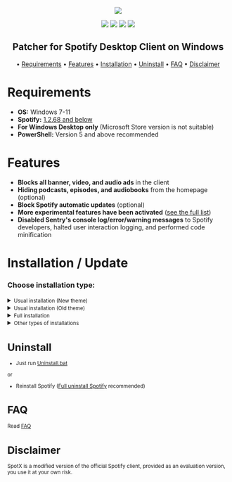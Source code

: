<p align="center">
  <a href="https://github.com/SpotX-Official/SpotX/releases"><img src="https://spotx-official.github.io/images/logos/logo.png" /></a>
</p>

<p align="center">
      <a href="https://t.me/spotify_windows_mod"><img src="https://spotx-official.github.io/images/shields/SpotX_Channel.svg"></a>
        <a href="https://t.me/SpotxCommunity"><img src="https://spotx-official.github.io/images/shields/SpotX_Community.svg"></a>
        <a href="https://github.com/SpotX-Official/SpotX-Bash"><img src="https://spotx-official.github.io/images/shields/SpotX_for_Mac&Linux.svg"></a>
        <a href="https://telegra.ph/SpotX-FAQ-09-19"><img src="https://spotx-official.github.io/images/shields/faq.svg"></a>
        </p>
         <h2> <div align="center"><b> Patcher for Spotify Desktop Client on Windows </b></div> </h2>

<p align="center"> •
  <a href="#requirements">Requirements</a> •
  <a href="#features">Features</a> •
  <a href="#installation--update">Installation</a> •
  <a href="#uninstall">Uninstall</a> •
  <a href="#faq">FAQ</a> •
  <a href="#disclaimer">Disclaimer</a>
</p>

<h1 id="requirements">Requirements</h1>

- **OS:** Windows 7-11
- **Spotify:** [1.2.68 and below](https://loadspot.pages.dev)
- **For Windows Desktop only** (Microsoft Store version is not suitable)
- **PowerShell:** Version 5 and above recommended

<h1 id="features">Features</h1>

- **Blocks all banner, video, and audio ads** in the client
- **Hiding podcasts, episodes, and audiobooks** from the homepage (optional)
- **Block Spotify automatic updates** (optional)
- **More experimental features have been activated** ([see the full list](https://github.com/SpotX-Official/SpotX/discussions/50))
- **Disabled Sentry's console log/error/warning messages** to Spotify developers, halted user interaction logging, and performed code minification

<h1 id="installation--update">Installation / Update</h1>
<h3>Choose installation type:</h3>
<details>
<summary><small>Usual installation (New theme)</small></summary><p>
  
  #### During installation, you need to confirm some actions, also contains:
  
  - New theme activated (new right and left sidebar, some cover change)
  - All [experimental features](https://github.com/SpotX-Official/SpotX/discussions/50) included

  <h4> </h4>
  
#### Just download and run [Install.bat](https://raw.githack.com/amd64fox/SpotX/main/Install_New_theme.bat)

or

#### Run The following command in PowerShell:

```ps1
iex "& { $(iwr -useb 'https://raw.githubusercontent.com/SpotX-Official/SpotX/refs/heads/change-url/run.ps1') } -new_theme -block_update_on"
```

#### mirror

```ps1
iex "& { $(iwr -useb 'https://spotx-official.github.io/SpotX/run.ps1') } -m -new_theme -block_update_on"
```

</details>
  

<details>
<summary><small>Usual installation (Old theme)</small></summary><p>
  
  #### During installation, you need to confirm some actions, also contains:
  - Forced installation of version 1.2.13 (since the old theme was removed in subsequent versions)
  - Old theme activated
  - Automatic blocking of Spotify updates
  - All [experimental features](https://github.com/SpotX-Official/SpotX/discussions/50) included

  <h4> </h4>
  
#### Just download and run [Install.bat](https://raw.githack.com/amd64fox/SpotX/main/Install_Old_theme.bat)

or

#### Run The following command in PowerShell:

```ps1
iex "& { $(iwr -useb 'https://raw.githubusercontent.com/SpotX-Official/SpotX/refs/heads/change-url/run.ps1') } -v 1.2.13.661.ga588f749-4064 -confirm_spoti_recomended_over -block_update_on"
```

#### mirror

```ps1
iex "& { $(iwr -useb 'https://spotx-official.github.io/SpotX/run.ps1') } -m -v 1.2.13.661.ga588f749-4064 -confirm_spoti_recomended_over -block_update_on"
```

</details>
 
<details>
<summary><small>Full installation</small></summary><p>
  
  <h4>Full installation without confirmation, what does it do?</h4> 
  
  - New theme activated (new right and left sidebar, some cover change)
  - Hiding podcasts/episodes/audiobooks from the homepage
  - Activated [static theme](https://github.com/SpotX-Official/SpotX/discussions/50#discussioncomment-4096066) <kbd>spotify</kbd> for lyrics
  - Hiding [ad-like sections](https://github.com/SpotX-Official/SpotX/discussions/50#discussioncomment-4478943)
  - All [experimental features](https://github.com/SpotX-Official/SpotX/discussions/50) included
  - Removal of Spotify MS if it was found 
  - Installation of the recommended version of Spotify (if another client has already been found, it will be installed over) 
  - Blocking of Spotify updates
  - After the installation is completed, the client will autorun.
  
<h4> </h4>

#### Just download and run [Install_Auto.bat](https://raw.githack.com/amd64fox/SpotX/main/scripts/Install_Auto.bat)

or

#### Run The following command in PowerShell:

```ps1
iex "& { $(iwr -useb 'https://raw.githubusercontent.com/SpotX-Official/SpotX/refs/heads/change-url/run.ps1') } -confirm_uninstall_ms_spoti -confirm_spoti_recomended_over -podcasts_off -block_update_on -start_spoti -new_theme -adsections_off -lyrics_stat spotify"
```

#### mirror

```ps1
iex "& { $(iwr -useb 'https://spotx-official.github.io/SpotX/run.ps1') } -m -confirm_uninstall_ms_spoti -confirm_spoti_recomended_over -podcasts_off -block_update_on -start_spoti -new_theme -adsections_off -lyrics_stat spotify"
```

</details>

<details>
<summary><small>Other types of installations</summary><p>

<details>
<summary><small>Installation for premium</small></summary><p>
  
  #### Usual installation only without ad blocking, for those who have a premium account, also contains:
  
  - New theme activated (new right and left sidebar, some cover change)
  - Disabled only audio ads in podcasts
  - All [experimental features](https://github.com/SpotX-Official/SpotX/discussions/50) included

  <h4> </h4>
  
#### Just download and run [Install_Prem.bat](https://raw.githack.com/amd64fox/SpotX/main/scripts/Install_Prem.bat)

or

#### Run The following command in PowerShell:

```ps1
iex "& { $(iwr -useb 'https://raw.githubusercontent.com/SpotX-Official/SpotX/refs/heads/change-url/run.ps1') } -premium -new_theme -block_update_on"
```

#### mirror

```ps1
iex "& { $(iwr -useb 'https://spotx-official.github.io/SpotX/run.ps1') } -m -premium -new_theme -block_update_on"
```

</details>

<details>
<summary><small>Installing with parameters</small></summary><p>

You can specify various parameters for a more flexible installation, more [details here](https://github.com/SpotX-Official/SpotX/discussions/60)

</details>

</details>

<h1 id="uninstall">Uninstall</h1>

- Just run [Uninstall.bat](https://raw.githack.com/amd64fox/SpotX/main/Uninstall.bat)

or

- Reinstall Spotify ([Full uninstall Spotify](https://github.com/amd64fox/Uninstall-Spotify) recommended)

<h1 id="faq">FAQ</h1>

 Read [FAQ](https://telegra.ph/SpotX-FAQ-09-19)

<h1 id="disclaimer">Disclaimer</h1>

 SpotX is a modified version of the official Spotify client, provided as an evaluation version, you use it at your own risk.
